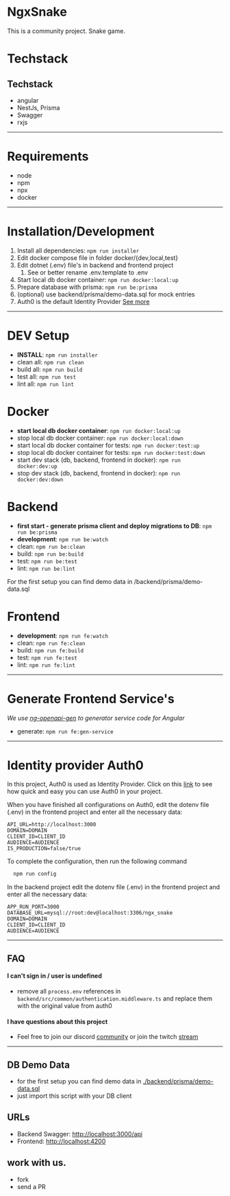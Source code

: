 NgxSnake
=============================

This is a community project. Snake game.

# Techstack

## Techstack
- angular
- NestJs, Prisma
- Swagger
- rxjs

---

# Requirements

- node
- npm
- npx
- docker

---

# Installation/Development

1. Install all dependencies: `npm run installer`
2. Edit docker compose file in folder docker/{dev,local,test}
3. Edit dotnet (.env) file's in backend and frontend project
    1. See or better rename .env.template to .env
4. Start local db docker container: `npm run docker:local:up`
5. Prepare database with prisma: `npm run be:prisma`
6. (optional) use backend/prisma/demo-data.sql for mock entries
7. Auth0 is the default Identity Provider [See more](#identity-provider-Auth0)

---

# DEV Setup

* **INSTALL**: `npm run installer`
* clean all: `npm run clean`
* build all: `npm run build`
* test all: `npm run test`
* lint all: `npm run lint`

# Docker

* **start local db docker container**: `npm run docker:local:up`
* stop local db docker container: `npm run docker:local:down`
* start local db docker container for tests: `npm run docker:test:up`
* stop local db docker container for tests: `npm run docker:test:down`
* start dev stack (db, backend, frontend in docker): `npm run docker:dev:up`
* stop dev stack (db, backend, frontend in docker): `npm run docker:dev:down`

# Backend

* **first start - generate prisma client and deploy migrations to DB**: `npm run be:prisma`
* **development**: `npm run be:watch`
* clean: `npm run be:clean`
* build: `npm run be:build`
* test: `npm run be:test`
* lint: `npm run be:lint`

For the first setup you can find demo data in /backend/prisma/demo-data.sql

# Frontend

* **development**: `npm run fe:watch`
* clean: `npm run fe:clean`
* build: `npm run fe:build`
* test: `npm run fe:test`
* lint: `npm run fe:lint`

---

# Generate Frontend Service's

*We use [ng-openapi-gen](https://github.com/cyclosproject/ng-openapi-gen#ng-openapi-gen-an-openapi-3-code-generator-for-angular) to
generator service code for Angular*

* generate: `npm run fe:gen-service`

---

# Identity provider Auth0

In this project, Auth0 is used as Identity Provider. Click on this [link](https://auth0.com/docs/quickstart/spa/angular/01-login)
to see how quick and easy you can use Auth0 in your project.

When you have finished all configurations on Auth0, edit the dotenv file (.env) in the frontend project and enter all the necessary data:

```dotenv
API_URL=http://localhost:3000
DOMAIN=DOMAIN
CLIENT_ID=CLIENT_ID
AUDIENCE=AUDIENCE
IS_PRODUCTION=false/true
```

To complete the configuration, then run the following command

```bash
  npm run config
```

In the backend project edit the dotenv file (.env) in the frontend project and enter all the necessary data:

```dotenv
APP_RUN_PORT=3000
DATABASE_URL=mysql://root:dev@localhost:3306/ngx_snake
DOMAIN=DOMAIN
CLIENT_ID=CLIENT_ID
AUDIENCE=AUDIENCE
``` 

---

## FAQ

#### I can't sign in / user is undefined

* remove all `process.env` references in `backend/src/common/authentication.middleware.ts` and replace them with the original value from
  auth0

#### I have questions about this project

* Feel free to join our discord [community](https://discord.gg/dy3yQEC977) or join the twitch [stream](https://www.twitch.tv/webdave_de)

---

## DB Demo Data
* for the first setup you can find demo data in [./backend/prisma/demo-data.sql](./backend/prisma/demo-data.sql)
* just import this script with your DB client


## URLs
* Backend Swagger: [http://localhost:3000/api](http://localhost:3000/api)
* Frontend: [http://localhost:4200](http://localhost:4200)


## work with us.
- fork
- send a PR
